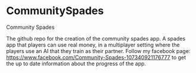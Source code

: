 # CommunitySpades
Community Spades

The github repo for the creation of the community spades app. A spades app that players can use real money, in a multiplayer setting where the players use an AI that they train as their partner. Follow my facebook page: https://www.facebook.com/Community-Spades-107340921176777 to get the up to date information about the progress of the app.
